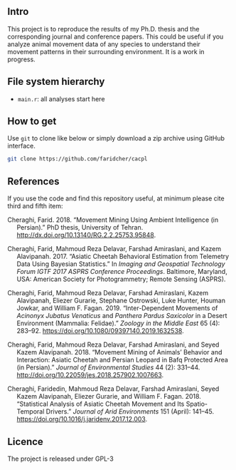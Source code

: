 ## Intro

This project is to reproduce the results of my Ph.D. thesis and the
corresponding journal and conference papers. This could be useful if you
analyze animal movement data of any species to understand their movement
patterns in their surrounding environment. It is a work in progress.

## File system hierarchy

-   `main.r`: all analyses start here

## How to get

Use `git` to clone like below or simply download a zip archive using
GitHub interface.

``` sh
git clone https://github.com/faridcher/cacpl
```

## References

If you use the code and find this repository useful, at minimum please
cite third and fifth item:

<div id="refs" class="references csl-bib-body hanging-indent">

<div id="ref-cheraghi18phd" class="csl-entry">

Cheraghi, Farid. 2018. “Movement Mining Using Ambient Intelligence (in
Persian).” PhD thesis, University of Tehran.
<http://dx.doi.org/10.13140/RG.2.2.25753.95848>.

</div>

<div id="ref-cheraghi17bayes" class="csl-entry">

Cheraghi, Farid, Mahmoud Reza Delavar, Farshad Amiraslani, and Kazem
Alavipanah. 2017. “Asiatic Cheetah Behavioral Estimation from Telemetry
Data Using Bayesian Statistics.” In *Imaging and Geospatial Technology
Forum IGTF 2017 ASPRS Conference Proceedings*. Baltimore, Maryland, USA:
American Society for Photogrammetry; Remote Sensing (ASPRS).

</div>

<div id="ref-cheraghi19inter" class="csl-entry">

Cheraghi, Farid, Mahmoud Reza Delavar, Farshad Amiraslani, Kazem
Alavipanah, Eliezer Gurarie, Stephane Ostrowski, Luke Hunter, Houman
Jowkar, and William F. Fagan. 2019. “Inter-Dependent Movements of
*Acinonyx Jubatus Venaticus* and *Panthera Pardus Saxicolor* in a Desert
Environment (Mammalia: Felidae).” *Zoology in the Middle East* 65 (4):
283–92. <https://doi.org/10.1080/09397140.2019.1632538>.

</div>

<div id="ref-cheraghi18movemine" class="csl-entry">

Cheraghi, Farid, Mahmoud Reza Delavar, Farshad Amiraslani, and Seyed
Kazem Alavipanah. 2018. “Movement Mining of Animals’ Behavior and
Interaction: Asiatic Cheetah and Persian Leopard in Bafq Protected Area
(in Persian).” *Journal of Environmental Studies* 44 (2): 331–44.
<http://doi.org/10.22059/jes.2018.257902.1007663>.

</div>

<div id="ref-cheraghi18stat" class="csl-entry">

Cheraghi, Faridedin, Mahmoud Reza Delavar, Farshad Amiraslani, Seyed
Kazem Alavipanah, Eliezer Gurarie, and William F. Fagan. 2018.
“Statistical Analysis of Asiatic Cheetah Movement and Its
Spatio-Temporal Drivers.” *Journal of Arid Environments* 151 (April):
141–45. <https://doi.org/10.1016/j.jaridenv.2017.12.003>.

</div>

</div>

## Licence

The project is released under GPL-3
